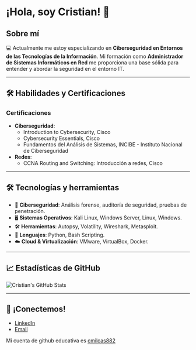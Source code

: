 # ¡Hola, soy Cristian! 👋

## Sobre mí

💻 Actualmente me estoy especializando en **Ciberseguridad en Entornos de las Tecnologías de la Información**. Mi formación como **Administrador de Sistemas Informáticos en Red** me proporciona una base sólida para entender y abordar la seguridad en el entorno IT.

---

## 🛠️ Habilidades y Certificaciones

### Certificaciones

* **Ciberseguridad**:
  * Introduction to Cybersecurity, Cisco
  * Cybersecurity Essentials, Cisco
  * Fundamentos del Análisis de Sistemas, INCIBE - Instituto Nacional de Ciberseguridad
* **Redes**:
  * CCNA Routing and Switching: Introducción a redes, Cisco
    
---

## 🛠️ Tecnologías y herramientas

- 🔐 **Ciberseguridad**: Análisis forense, auditoría de seguridad, pruebas de penetración.
- 🖥️ **Sistemas Operativos**: Kali Linux, Windows Server, Linux, Windows.
- 🛠️ **Herramientas**: Autopsy, Volatility, Wireshark, Metasploit.
- 📌 **Lenguajes**: Python, Bash Scripting.
- ☁️ **Cloud & Virtualización**: VMware, VirtualBox, Docker.

---

## 📈 Estadísticas de GitHub

![Cristian's GitHub Stats](https://github-readme-stats.vercel.app/api?username=crismillan06&show_icons=true&theme=radical)

---

## 📩 ¡Conectemos!

* [LinkedIn](https://www.linkedin.com/in/crismillanc)
* [Email](mailto:crismillanc06@gmail.com)

Mi cuenta de github educativa es [cmilcas882](https://github.com/cmilcas882)  
